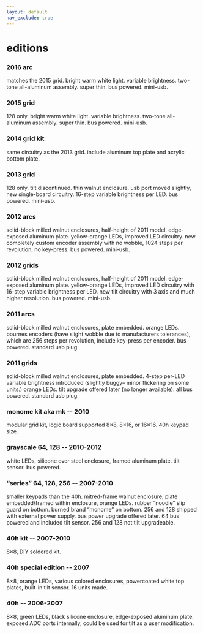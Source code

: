 ```yaml
---
layout: default
nav_exclude: true
---
```


# editions

### 2016 arc

matches the 2015 grid. bright warm white light. variable brightness. two-tone all-aluminum assembly. super thin. bus powered. mini-usb.

### 2015 grid

128 only. bright warm white light. variable brightness. two-tone all-aluminum assembly. super thin. bus powered. mini-usb.

### 2014 grid kit

same circuitry as the 2013 grid. include aluminum top plate and acrylic bottom plate.

### 2013 grid

128 only. tilt discontinued. thin walnut enclosure. usb port moved slightly, new single-board circuitry. 16-step variable brightness per LED. bus powered. mini-usb.

### 2012 arcs

solid-block milled walnut enclosures, half-height of 2011 model. edge-exposed aluminum plate. yellow-orange LEDs, improved LED circuitry. new completely custom encoder assembly with no wobble, 1024 steps per revolution, no key-press. bus powered. mini-usb.

### 2012 grids

solid-block milled walnut enclosures, half-height of 2011 model. edge-exposed aluminum plate. yellow-orange LEDs, improved LED circuitry with 16-step variable brightness per LED. new tilt circuitry with 3 axis and much higher resolution. bus powered. mini-usb.

### 2011 arcs

solid-block milled walnut enclosures, plate embedded. orange LEDs. bournes encoders (have slight wobble due to manufacturers tolerances), which are 256 steps per revolution, include key-press per encoder. bus powered. standard usb plug.

### 2011 grids

solid-block milled walnut enclosures, plate embedded. 4-step per-LED variable brightness introduced (slightly buggy– minor flickering on some units.) orange LEDs. tilt upgrade offered later (no longer available). all bus powered. standard usb plug.

### monome kit aka mk -- 2010

modular grid kit, logic board supported 8×8, 8×16, or 16×16. 40h keypad size.

### grayscale 64, 128 -- 2010-2012

white LEDs, silicone over steel enclosure, framed aluminum plate. tilt sensor. bus powered.

### “series” 64, 128, 256 -- 2007-2010

smaller keypads than the 40h. mitred-frame walnut enclosure, plate embedded/framed within enclosure, orange LEDs. rubber “noodle” slip guard on bottom. burned brand “monome” on bottom. 256 and 128 shipped with external power supply. bus power upgrade offered later. 64 bus powered and included tilt sensor. 256 and 128 not tilt upgradeable.

### 40h kit -- 2007-2010

8×8, DIY soldered kit.

### 40h special edition -- 2007

8×8, orange LEDs, various colored enclosures, powercoated white top plates, built-in tilt sensor. 16 units made.

### 40h -- 2006-2007

8×8, green LEDs, black silicone enclosure, edge-exposed aluminum plate. exposed ADC ports internally, could be used for tilt as a user modification.



